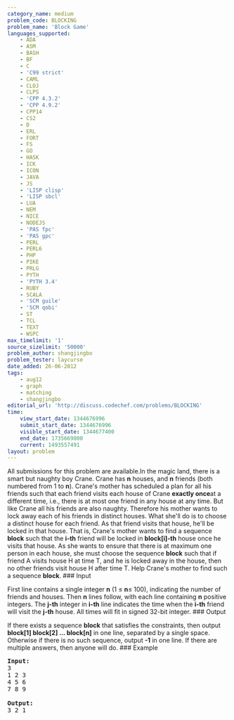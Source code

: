 ```yaml
---
category_name: medium
problem_code: BLOCKING
problem_name: 'Block Game'
languages_supported:
    - ADA
    - ASM
    - BASH
    - BF
    - C
    - 'C99 strict'
    - CAML
    - CLOJ
    - CLPS
    - 'CPP 4.3.2'
    - 'CPP 4.9.2'
    - CPP14
    - CS2
    - D
    - ERL
    - FORT
    - FS
    - GO
    - HASK
    - ICK
    - ICON
    - JAVA
    - JS
    - 'LISP clisp'
    - 'LISP sbcl'
    - LUA
    - NEM
    - NICE
    - NODEJS
    - 'PAS fpc'
    - 'PAS gpc'
    - PERL
    - PERL6
    - PHP
    - PIKE
    - PRLG
    - PYTH
    - 'PYTH 3.4'
    - RUBY
    - SCALA
    - 'SCM guile'
    - 'SCM qobi'
    - ST
    - TCL
    - TEXT
    - WSPC
max_timelimit: '1'
source_sizelimit: '50000'
problem_author: shangjingbo
problem_tester: laycurse
date_added: 26-06-2012
tags:
    - aug12
    - graph
    - matching
    - shangjingbo
editorial_url: 'http://discuss.codechef.com/problems/BLOCKING'
time:
    view_start_date: 1344676996
    submit_start_date: 1344676996
    visible_start_date: 1344677400
    end_date: 1735669800
    current: 1493557491
layout: problem
---
```

All submissions for this problem are available.In the magic land, there is a smart but naughty boy Crane. Crane has **n** houses, and **n** friends (both numbered from 1 to **n**). Crane's mother has scheduled a plan for all his friends such that each friend visits each house of Crane **exactly once**at a different time, i.e., there is at most one friend in any house at any time. But like Crane all his friends are also naughty. Therefore his mother wants to lock away each of his friends in distinct houses. What she'll do is to choose a distinct house for each friend. As that friend visits that house, he'll be locked in that house. That is, Crane's mother wants to find a sequence **block** such that the **i-th** friend will be locked in **block\[i\]-th** house once he visits that house. As she wants to ensure that there is at maximum one person in each house, she must choose the sequence **block** such that if friend A visits house H at time T, and he is locked away in the house, then no other friends visit house H after time T. Help Crane's mother to find such a sequence **block**. ### Input

First line contains a single integer **n** (1 ≤ **n**≤ 100), indicating the number of friends and houses. Then **n** lines follow, with each line containing **n** positive integers. The **j-th** integer in **i-th** line indicates the time when the **i-th** friend will visit the **j-th** house. All times will fit in signed 32-bit integer. ### Output

If there exists a sequence **block** that satisfies the constraints, then output **block\[1\] block\[2\] ... block\[n\]** in one line, separated by a single space. Otherwise if there is no such sequence, output **-1** in one line. If there are multiple answers, then anyone will do. ### Example

<pre>
<b>Input:</b>
3
1 2 3
4 5 6
7 8 9

<b>Output:</b>
3 2 1

</pre>